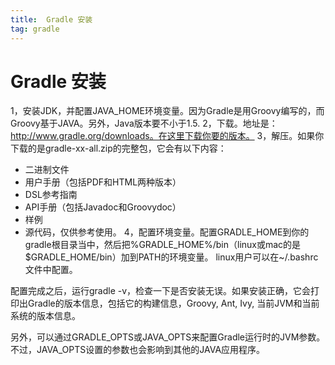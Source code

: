 ```yaml
---
title:  Gradle 安装
tag: gradle
---
```

<!-- toc -->
#  Gradle 安装

1，安装JDK，并配置JAVA_HOME环境变量。因为Gradle是用Groovy编写的，而Groovy基于JAVA。另外，Java版本要不小于1.5.
2，下载。地址是：http://www.gradle.org/downloads。在这里下载你要的版本。
3，解压。如果你下载的是gradle-xx-all.zip的完整包，它会有以下内容：
* 二进制文件
* 用户手册（包括PDF和HTML两种版本）
* DSL参考指南
* API手册（包括Javadoc和Groovydoc）
* 样例
* 源代码，仅供参考使用。
4，配置环境变量。配置GRADLE_HOME到你的gradle根目录当中，然后把%GRADLE_HOME%/bin（linux或mac的是$GRADLE_HOME/bin）加到PATH的环境变量。
linux用户可以在~/.bashrc文件中配置。

配置完成之后，运行gradle -v，检查一下是否安装无误。如果安装正确，它会打印出Gradle的版本信息，包括它的构建信息，Groovy, Ant, Ivy, 当前JVM和当前系统的版本信息。

另外，可以通过GRADLE_OPTS或JAVA_OPTS来配置Gradle运行时的JVM参数。不过，JAVA_OPTS设置的参数也会影响到其他的JAVA应用程序。

